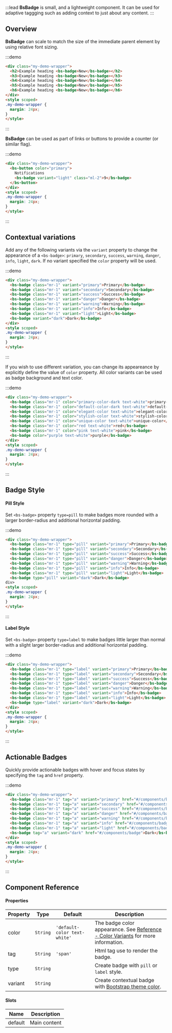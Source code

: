 :::lead
**BsBadge** is small, and a lightweight component. It can be used for adaptive taggging such as adding context 
to just about any content.
:::


## Overview

**BsBadge** can scale to match the size of the immediate parent element by using relative font sizing.

:::demo
```html
<div class="my-demo-wrapper">
  <h2>Example heading <bs-badge>New</bs-badge></h2>
  <h3>Example heading <bs-badge>New</bs-badge></h3>
  <h4>Example heading <bs-badge>New</bs-badge></h4>
  <h5>Example heading <bs-badge>New</bs-badge></h5>
  <h6>Example heading <bs-badge>New</bs-badge></h6>
</div>
<style scoped>
.my-demo-wrapper {
  margin: 24px;
}
</style>
```
:::

**BsBadge** can be used as part of links or buttons to provide a counter (or similar flag).

:::demo
```html
<div class="my-demo-wrapper">
  <bs-button color="primary">
    Notifications 
    <bs-badge variant="light" class="ml-2">9</bs-badge>
  </bs-button>
</div>
<style scoped>
.my-demo-wrapper {
  margin: 24px;
}
</style>
```
:::


## Contextual variations

Add any of the following variants via the `variant` property to change the appearance of a `<bs-badge>`: 
`primary`, `secondary`, `success`, `warning`, `danger`, `info`, `light`, `dark`. If no variant specified 
the `color` property will be used.

:::demo
```html
<div class="my-demo-wrapper">
  <bs-badge class="mr-1" variant="primary">Primary</bs-badge>
  <bs-badge class="mr-1" variant="secondary">Secondary</bs-badge>
  <bs-badge class="mr-1" variant="success">Success</bs-badge>
  <bs-badge class="mr-1" variant="danger">Danger</bs-badge>
  <bs-badge class="mr-1" variant="warning">Warning</bs-badge>
  <bs-badge class="mr-1" variant="info">Info</bs-badge>
  <bs-badge class="mr-1" variant="light">Light</bs-badge>
  <bs-badge variant="dark">Dark</bs-badge>
</div>
<style scoped>
.my-demo-wrapper {
  margin: 24px;
}
</style>
```
:::

If you wish to use different variation, you can change its appeareance by explicitly define the value 
of `color` property. All color variants can be used as badge background and text color.

:::demo
```html
<div class="my-demo-wrapper">
  <bs-badge class="mr-1" color="primary-color-dark text-white">primary-color-dark</bs-badge>
  <bs-badge class="mr-1" color="default-color-dark text-white">default-color-dark</bs-badge>
  <bs-badge class="mr-1" color="elegant-color text-white">elegant-color</bs-badge>
  <bs-badge class="mr-1" color="stylish-color text-white">stylish-color</bs-badge>
  <bs-badge class="mr-1" color="unique-color text-white">unique-color</bs-badge>
  <bs-badge class="mr-1" color="red text-white">red</bs-badge>
  <bs-badge class="mr-1" color="pink text-white">pink</bs-badge>
  <bs-badge color="purple text-white">purple</bs-badge>
</div>
<style scoped>
.my-demo-wrapper {
  margin: 24px;
}
</style>
```
:::


## Badge Style

#### Pill Style

Set `<bs-badge>` property `type=pill` to make badges more rounded with a larger border-radius and
additional horizontal padding.

:::demo
```html
<div class="my-demo-wrapper">
  <bs-badge class="mr-1" type="pill" variant="primary">Primary</bs-badge>
  <bs-badge class="mr-1" type="pill" variant="secondary">Secondary</bs-badge>
  <bs-badge class="mr-1" type="pill" variant="success">Success</bs-badge>
  <bs-badge class="mr-1" type="pill" variant="danger">Danger</bs-badge>
  <bs-badge class="mr-1" type="pill" variant="warning">Warning</bs-badge>
  <bs-badge class="mr-1" type="pill" variant="info">Info</bs-badge>
  <bs-badge class="mr-1" type="pill" variant="light">Light</bs-badge>
  <bs-badge type="pill" variant="dark">Dark</bs-badge>
div>
<style scoped>
.my-demo-wrapper {
  margin: 24px;
}
</style>
```
:::

#### Label Style

Set `<bs-badge>` property `type=label` to make badges little larger than normal with a slight larger 
border-radius and additional horizontal padding. 

:::demo
```html
<div class="my-demo-wrapper">
  <bs-badge class="mr-1" type="label" variant="primary">Primary</bs-badge>
  <bs-badge class="mr-1" type="label" variant="secondary">Secondary</bs-badge>
  <bs-badge class="mr-1" type="label" variant="success">Success</bs-badge>
  <bs-badge class="mr-1" type="label" variant="danger">Danger</bs-badge>
  <bs-badge class="mr-1" type="label" variant="warning">Warning</bs-badge>
  <bs-badge class="mr-1" type="label" variant="info">Info</bs-badge>
  <bs-badge class="mr-1" type="label" variant="light">Light</bs-badge>
  <bs-badge type="label" variant="dark">Dark</bs-badge>
</div>
<style scoped>
.my-demo-wrapper {
  margin: 24px;
}
</style>
```
:::


## Actionable Badges

Quickly provide actionable badges with hover and focus states by specifying the `tag` and `href` property.

:::demo
```html
<div class="my-demo-wrapper">
  <bs-badge class="mr-1" tag="a" variant="primary" href="#/components/badge">Primary</bs-badge>
  <bs-badge class="mr-1" tag="a" variant="secondary" href="#/components/badge">Secondary</bs-badge>
  <bs-badge class="mr-1" tag="a" variant="success" href="#/components/badge">Success</bs-badge>
  <bs-badge class="mr-1" tag="a" variant="danger" href="#/components/badge">Danger</bs-badge>
  <bs-badge class="mr-1" tag="a" variant="warning" href="#/components/badge">Warning</bs-badge>
  <bs-badge class="mr-1" tag="a" variant="info" href="#/components/badge">Info</bs-badge>
  <bs-badge class="mr-1" tag="a" variant="light" href="#/components/badge">Light</bs-badge>
  <bs-badge tag="a" variant="dark" href="#/components/badge">Dark</bs-badge>
</div>
<style scoped>
.my-demo-wrapper {
  margin: 24px;
}
</style>
```
:::


## Component Reference

#### Properties

<div class="cmp-property">

| Property | Type     | Default  | Description |
|----------|----------|----------|-------------|
| color    | `String` | `'default-color text-white'` | The badge color appearance. See [Reference - Color Variants](#/reference/colors) for more information. |
| tag      | `String` | `'span'` | Html tag use to render the badge. |
| type     | `String` |   | Create badge with `pill` or `label` style. |
| variant  | `String` |   | Create contextual badge with [Bootstrap theme color](https://getbootstrap.com/docs/4.5/components/badge/#contextual-variations). |

</div>


#### Slots

<div class="cmp-property">

| Name    | Description  |
|---------|--------------|
| default | Main content |

</div>

